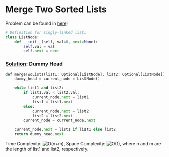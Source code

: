 # Merge Two Sorted Lists

Problem can be found in [here](https://leetcode.com/problems/merge-two-sorted-lists)!

```python
# Definition for singly-linked list.
class ListNode:
    def __init__(self, val=0, next=None):
        self.val = val
        self.next = next
```

### [Solution](/Linked%20List/21-Merge-Two-Sorted-Lists/solution.py): Dummy Head

```python
def mergeTwoLists(list1: Optional[ListNode], list2: Optional[ListNode]) -> Optional[ListNode]:
    dummy_head = current_node = ListNode()

    while list1 and list2:
        if list1.val < list2.val:
            current_node.next = list1
            list1 = list1.next
        else:
            current_node.next = list2
            list2 = list2.next
        current_node = current_node.next

    current_node.next = list1 if list1 else list2
    return dummy_head.next
```

Time Complexity: ![O(n+m)](<https://latex.codecogs.com/svg.image?\inline&space;O(n+m)>), Space Complexity: ![O(1)](<https://latex.codecogs.com/svg.image?\inline&space;O(1)>), where n and m are the length of list1 and list2, respectively.
